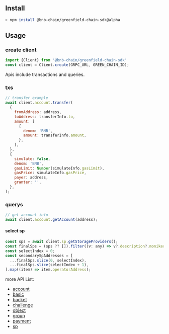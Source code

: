 ## Install

```bash
> npm install @bnb-chain/greenfield-chain-sdk@alpha
```

## Usage

### create client
```js
import {Client} from '@bnb-chain/greenfield-chain-sdk'
const client = Client.create(GRPC_URL, GREEN_CHAIN_ID);
```

Apis include transactions and queries.

### txs

```js
// transfer example
await client.account.transfer(
  {
    fromAddress: address,
    toAddress: transferInfo.to,
    amount: [
      {
        denom: 'BNB',
        amount: transferInfo.amount,
      },
    ],
  },
  {
    simulate: false,
    denom: 'BNB',
    gasLimit: Number(simulateInfo.gasLimit),
    gasPrice: simulateInfo.gasPrice,
    payer: address,
    granter: '',
  },
);
```

### querys

```js
// get account info
await client.account.getAccount(address);
```

#### select sp

```js
const sps = await client.sp.getStorageProviders();
const finalSps = (sps ?? []).filter((v: any) => v?.description?.moniker !== 'QATest');
const selectIndex = 0;
const secondarySpAddresses = [
  ...finalSps.slice(0, selectIndex),
  ...finalSps.slice(selectIndex + 1),
].map((item) => item.operatorAddress);
```

more API List:

* [account](./src/api/account.ts)
* [basic](./src/api/basic.ts)
* [backet](./src/api/backet.ts)
* [challenge](./src/api/challenge.ts)
* [object](./src/api/object.ts)
* [group](./src/api/group.ts)
* [payment](./src/api/payment.ts)
* [sp](./src/api/sp.ts)


<!-- 
### putBucketPolicy

```js
// `resource` params
const resource = newBucketGRN(bucketName);
msg.resource = GRNToString(resource);
```
 -->
